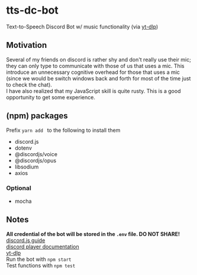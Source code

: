 # tts-dc-bot

Text-to-Speech Discord Bot
w/ music functionality (via [yt-dlp](https://github.com/yt-dlp/yt-dlp))

## Motivation

Several of my friends on discord is rather shy and don't really use their mic; they can only type to communicate with those of us that uses a mic. This introduce an unnecessary cognitive overhead for those that uses a mic (since we would be switch windows back and forth for most of the time just to check the chat).  
I have also realized that my JavaScript skill is quite rusty. This is a good opportunity to get some experience.

## (npm) packages

Prefix `yarn add ` to the following to install them

- discord.js
- dotenv
- @discordjs/voice
- @discordjs/opus
- libsodium
- axios

### Optional

- mocha

## Notes

**All credential of the bot will be stored in the `.env` file. DO NOT SHARE!**  
[discord.js guide](https://discordjs.guide)  
[discord player documentation](https://discord-player.js.org/docs)  
[yt-dlp](https://github.com/yt-dlp/yt-dlp)  
Run the bot with `npm start`  
Test functions with `npm test`
